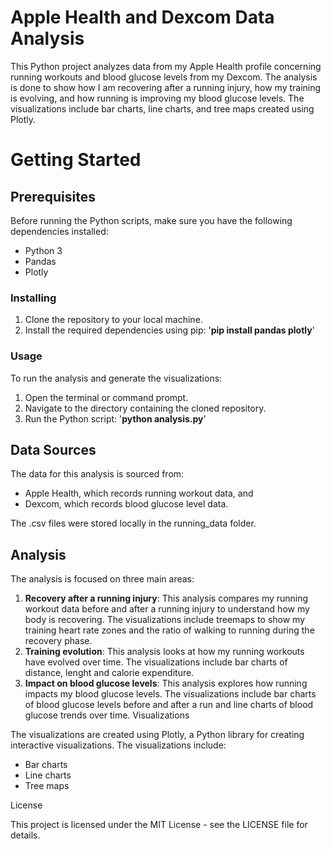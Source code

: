 # Apple Health and Dexcom Data Analysis

This Python project analyzes data from my Apple Health profile concerning running workouts and blood glucose levels from my Dexcom. The analysis is done to show how I am recovering after a running injury, how my training is evolving, and how running is improving my blood glucose levels. The visualizations include bar charts, line charts, and tree maps created using Plotly.

# Getting Started

## Prerequisites
Before running the Python scripts, make sure you have the following dependencies installed:

- Python 3
- Pandas
- Plotly

### Installing
1. Clone the repository to your local machine.
2. Install the required dependencies using pip:
'**pip install pandas plotly**'

### Usage
To run the analysis and generate the visualizations:

1. Open the terminal or command prompt.
2. Navigate to the directory containing the cloned repository.
3. Run the Python script: '**python analysis.py**'

## Data Sources

The data for this analysis is sourced from:

- Apple Health, which records running workout data, and
- Dexcom, which records blood glucose level data.

The .csv files were stored locally in the running_data folder.

## Analysis

The analysis is focused on three main areas:

1. **Recovery after a running injury**: This analysis compares my running workout data before and after a running injury to understand how my body is recovering. The visualizations include treemaps to show my training heart rate zones and the ratio of walking to running during the recovery phase.
2. **Training evolution**: This analysis looks at how my running workouts have evolved over time. The visualizations include bar charts of distance, lenght and calorie expenditure.
3. **Impact on blood glucose levels**: This analysis explores how running impacts my blood glucose levels. The visualizations include bar charts of blood glucose levels before and after a run and line charts of blood glucose trends over time.
Visualizations

The visualizations are created using Plotly, a Python library for creating interactive visualizations. The visualizations include:

- Bar charts
- Line charts
- Tree maps

License

This project is licensed under the MIT License - see the LICENSE file for details.

